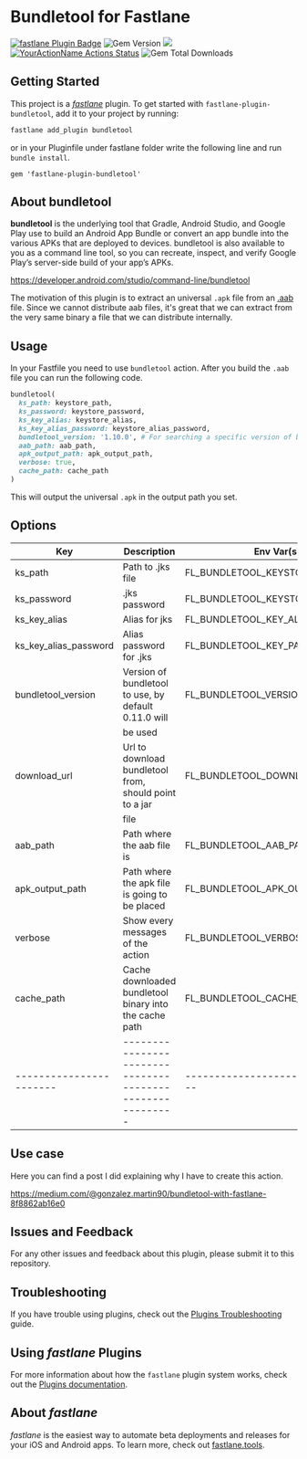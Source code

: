 # Bundletool for Fastlane

[![fastlane Plugin Badge](https://rawcdn.githack.com/fastlane/fastlane/master/fastlane/assets/plugin-badge.svg)](https://rubygems.org/gems/fastlane-plugin-bundletool) ![Gem Version](https://badge.fury.io/rb/fastlane-plugin-bundletool.svg) ![](https://ruby-gem-downloads-badge.herokuapp.com/fastlane-plugin-bundletool) [![YourActionName Actions Status](https://github.com/MartinGonzalez/fastlane-plugin-bundletool/workflows/Release/badge.svg)](https://github.com/MartinGonzalez/fastlane-plugin-bundletool/actions) ![Gem Total Downloads](https://img.shields.io/gem/dtv/fastlane-plugin-bundletool)

## Getting Started

This project is a [_fastlane_](https://github.com/fastlane/fastlane) plugin. To get started with `fastlane-plugin-bundletool`, add it to your project by running:

```bash
fastlane add_plugin bundletool
```

or in your Pluginfile under fastlane folder write the following line and run `bundle install`.

```
gem 'fastlane-plugin-bundletool'
```

## About bundletool

**bundletool** is the underlying tool that Gradle, Android Studio, and Google Play use to build an Android App Bundle or convert an app bundle into the various APKs that are deployed to devices. bundletool is also available to you as a command line tool, so you can recreate, inspect, and verify Google Play’s server-side build of your app’s APKs.

https://developer.android.com/studio/command-line/bundletool

The motivation of this plugin is to extract an universal `.apk` file from an [.aab](https://fileinfo.com/extension/aab) file. Since we cannot distribute aab files, it's great that we can extract from the very same binary a file that we can distribute internally.

## Usage

In your Fastfile you need to use `bundletool` action. After you build the `.aab` file you can run the following code.

```ruby
bundletool(
  ks_path: keystore_path,
  ks_password: keystore_password,
  ks_key_alias: keystore_alias,
  ks_key_alias_password: keystore_alias_password,
  bundletool_version: '1.10.0', # For searching a specific version of bundletool visit https://github.com/google/bundletool/releases
  aab_path: aab_path,
  apk_output_path: apk_output_path,
  verbose: true,
  cache_path: cache_path
)
```

This will output the universal `.apk` in the output path you set.

## Options

| Key                   | Description                                             | Env Var(s)                      | Default |
|-----------------------|---------------------------------------------------------|---------------------------------|---------|
| ks_path               | Path to .jks file                                       | FL_BUNDLETOOL_KEYSTORE_FILE     |         |
| ks_password           | .jks password                                           | FL_BUNDLETOOL_KEYSTORE_PASSWORD |         |
| ks_key_alias          | Alias for jks                                           | FL_BUNDLETOOL_KEY_ALIAS         |         |
| ks_key_alias_password | Alias password for .jks                                 | FL_BUNDLETOOL_KEY_PASSWORD      |         |
| bundletool_version    | Version of bundletool to use, by default 0.11.0 will    | FL_BUNDLETOOL_VERSION           | 0.11.0  |
|                       | be used                                                 |                                 |         |
| download_url          | Url to download bundletool from, should point to a jar  | FL_BUNDLETOOL_DOWNLOAD_URL      |         |
|                       | file                                                    |                                 |         |
| aab_path              | Path where the aab file is                              | FL_BUNDLETOOL_AAB_PATH          |         |
| apk_output_path       | Path where the apk file is going to be placed           | FL_BUNDLETOOL_APK_OUTPUT_PATH   | .       |
| verbose               | Show every messages of the action                       | FL_BUNDLETOOL_VERBOSE           | false   |
| cache_path            | Cache downloaded bundletool binary into the cache path  | FL_BUNDLETOOL_CACHE_PATH        |         |
|-----------------------|---------------------------------------------------------|---------------------------------|---------|

## Use case

Here you can find a post I did explaining why I have to create this action.

https://medium.com/@gonzalez.martin90/bundletool-with-fastlane-8f8862ab16e0

## Issues and Feedback

For any other issues and feedback about this plugin, please submit it to this repository.

## Troubleshooting

If you have trouble using plugins, check out the [Plugins Troubleshooting](https://docs.fastlane.tools/plugins/plugins-troubleshooting/) guide.

## Using _fastlane_ Plugins

For more information about how the `fastlane` plugin system works, check out the [Plugins documentation](https://docs.fastlane.tools/plugins/create-plugin/).

## About _fastlane_

_fastlane_ is the easiest way to automate beta deployments and releases for your iOS and Android apps. To learn more, check out [fastlane.tools](https://fastlane.tools).
